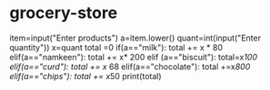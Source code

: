 # grocery-store
item=input("Enter products")
a=item.lower()
quant=int(input("Enter quantity"))
x=quant
total =0
if(a=="milk"):
 total += x * 80
elif(a=="namkeen"):
 total += x* 200
elif (a=="biscuit"):
  total=x*100
elif(a=="curd"):
  total += x* 68
elif(a=="chocolate"):
  total +=x*800
elif(a=="chips"):
  total += x*50
print(total)
